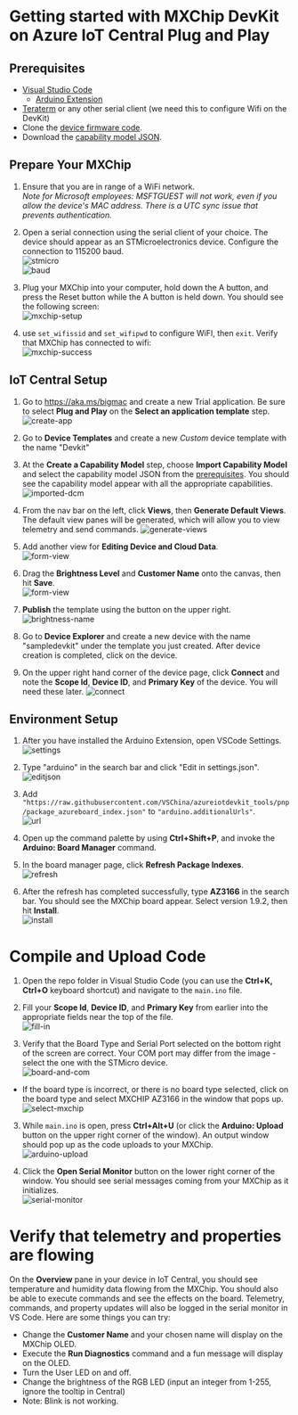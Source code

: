 # Getting started with MXChip DevKit on Azure IoT Central Plug and Play

## Prerequisites
- [Visual Studio Code](https://code.visualstudio.com/download)
    - [Arduino Extension](https://marketplace.visualstudio.com/items?itemName=vsciot-vscode.vscode-arduino)
- [Teraterm](https://tera-term.en.lo4d.com/windows) or any other serial client (we need this to configure Wifi on the DevKit)
- Clone the [device firmware code](https://github.com/zhaodong2013062/zhaodong2013062.github.ioMXChip-PnP-Sample).
- Download the [capability model JSON](assets/envsensor.capabilitymodel.json).

## Prepare Your MXChip
1. Ensure that you are in range of a WiFi network.  
   *Note for Microsoft employees: MSFTGUEST will not work, even if you allow the device's MAC address. There is a UTC sync issue that prevents authentication.*

2. Open a serial connection using the serial client of your choice. The device should appear as an STMicroelectronics device. Configure the connection to 115200 baud.  
   ![stmicro](assets/stmicro.png)  
   ![baud](assets/baud.png)

3. Plug your MXChip into your computer, hold down the A button, and press the Reset button while the A button is held down. You should see the following screen:  
   ![mxchip-setup](assets/mxchip-setup.png)

4. use `set_wifissid` and `set_wifipwd` to configure WiFI, then `exit`. Verify that MXChip has connected to wifi:  
   ![mxchip-success](assets/mxchip-success.png)

## IoT Central Setup
1. Go to https://aka.ms/bigmac and create a new Trial application. Be sure to select **Plug and Play** on the **Select an application template** step.  
   ![create-app](assets/create-app.png)

2. Go to **Device Templates** and create a new *Custom* device template with the name "Devkit"

3. At the **Create a Capability Model** step, choose **Import Capability Model** and select the capability model JSON from the [prerequisites](#Prerequisites). You should see the capability model appear with all the appropriate capabilities.   
   ![imported-dcm](assets/imported-dcm.png)

4. From the nav bar on the left, click **Views**, then **Generate Default Views**. The default view panes will be generated, which will allow you to view telemetry and send commands.
   ![generate-views](assets/generate-views.png)

5. Add another view for **Editing Device and Cloud Data**.  
   ![form-view](assets/form-view.png)

6. Drag the **Brightness Level** and **Customer Name** onto the canvas, then hit **Save**.  
   ![form-view](assets/form-view.png)

7. **Publish** the template using the button on the upper right.  
   ![brightness-name](assets/brightness-name.png)

8. Go to **Device Explorer** and create a new device with the name "sampledevkit" under the template you just created. After device creation is completed, click on the device.

9. On the upper right hand corner of the device page, click **Connect** and note the **Scope Id**, **Device ID**, and **Primary Key** of the device. You will need these later.
   ![connect](assets/connect.png)


## Environment Setup
1. After you have installed the Arduino Extension, open VSCode Settings.  
   ![settings](assets/settings.png)

2. Type "arduino" in the search bar and click "Edit in settings.json".  
   ![editjson](assets/editjson.png)

3. Add `"https://raw.githubusercontent.com/VSChina/azureiotdevkit_tools/pnp/package_azureboard_index.json"` to `"arduino.additionalUrls"`.  
   ![url](assets/url.png)

4. Open up the command palette by using **Ctrl+Shift+P**, and invoke the **Arduino: Board Manager** command.  

5. In the board manager page, click **Refresh Package Indexes**.   
   ![refresh](assets/refresh.png)

6. After the refresh has completed successfully, type **AZ3166** in the search bar. You should see the MXChip board appear. Select version 1.9.2, then hit **Install**.  
   ![install](assets/install.png)

# Compile and Upload Code
1. Open the repo folder in Visual Studio Code (you can use the **Ctrl+K, Ctrl+O** keyboard shortcut) and navigate to the `main.ino` file.   

2. Fill your **Scope Id**, **Device ID**, and **Primary Key** from earlier into the appropriate fields near the top of the file.  
   ![fill-in](assets/fill-in.png)

3. Verify that the Board Type and Serial Port selected on the bottom right of the screen are correct. Your COM port may differ from the image - select the one with the STMicro device.   
   ![board-and-com](assets/board-and-com.png)
  - If the board type is incorrect, or there is no board type selected, click on the board type and select MXCHIP AZ3166 in the window that pops up.  
    ![select-mxchip](assets/select-mxchip.png)

3. While `main.ino` is open, press **Ctrl+Alt+U** (or click the **Arduino: Upload** button on the upper right corner of the window). An output window should pop up as the code uploads to your MXChip.  
   ![arduino-upload](assets/arduino-upload.png)

4. Click the **Open Serial Monitor** button on the lower right corner of the window. You should see serial messages coming from your MXChip as it initializes.  
   ![serial-monitor](assets/serial-monitor.png)

# Verify that telemetry and properties are flowing

On the **Overview** pane in your device in IoT Central, you should see temperature and humidity data flowing from the MXChip. You should also be able to execute commands and see the effects on the board. Telemetry, commands, and property updates will also be logged in the serial monitor in VS Code. Here are some things you can try:

- Change the **Customer Name** and your chosen name will display on the MXChip OLED.
- Execute the **Run Diagnostics** command and a fun message will display on the OLED.
- Turn the User LED on and off.
- Change the brightness of the RGB LED (input an integer from 1-255, ignore the tooltip in Central)
- Note: Blink is not working.